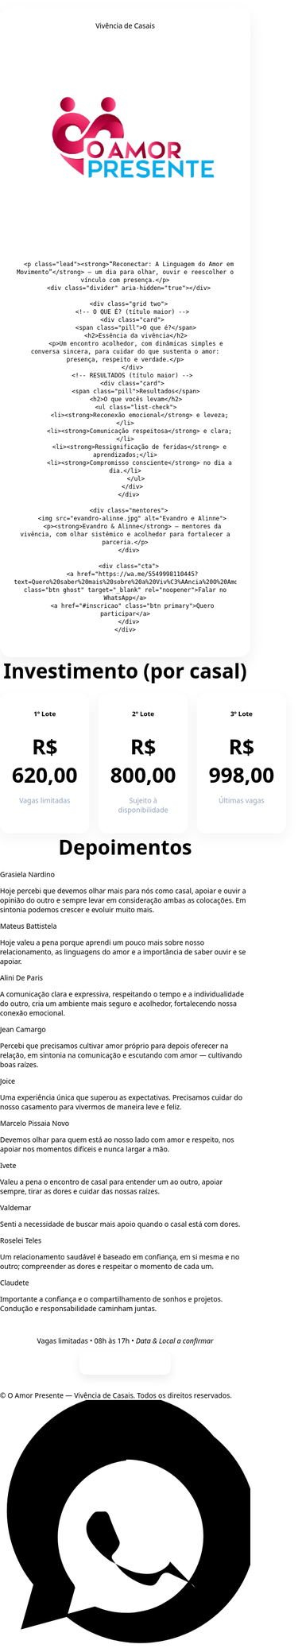 <html lang="pt-br">
<head>
<meta charset="utf-8">
<meta name="viewport" content="width=device-width, initial-scale=1">
<title>O Amor Presente — Vivência de Casais</title>
<meta name="description" content="Vivência de Casais — um encontro para reconectar, comunicar e fortalecer o compromisso consciente.">
<style>
  /* Cobre/oculta qualquer título injetado pelo GitHub Pages */
  .site-header,.page-header,
  header .project-name,header .site-title,
  h1.project-name,h1.site-title,
  .header, .AppHeader, .gh-header, .markdown-body > h1:first-child {
    display:none !important;
  }

  :root{
    --rose:#C9376E;   /* rosa da logo */
    --rose-10:#FDE7F1;
    --blue:#43A5FF;   /* azul claro da logo */
    --blue-10:#E8F3FF;
    --ink:#0F172A;
    --soft:#667085;
    --line:#E9EEF5;
    --bg:#FFFFFF;
    --success:#10B981;
  }

  *{box-sizing:border-box}
  html,body{margin:0;padding:0;background:var(--bg);color:var(--ink);
    font-family:ui-sans-serif,system-ui,-apple-system,Segoe UI,Roboto,Ubuntu,"Helvetica Neue",Arial}
  img{max-width:100%;display:block}
  a{text-decoration:none}

  .wrap{max-width:1100px;margin:0 auto;padding:22px}

  /* HERO – cartão branco com texto + logo maior */
  .hero{padding:28px 0 12px;background:linear-gradient(135deg, rgba(201,55,110,.06), rgba(67,165,255,.06))}
  .hero-card{
    background:#fff;border:1px solid var(--line);border-radius:22px;
    padding:28px 28px 34px;margin:0 auto;max-width:980px;
    box-shadow:0 14px 34px rgba(0,0,0,.06);text-align:center
  }

  /* Título com degradê (rosa→azul) */
  .grad-title{
    font-weight:900;
    letter-spacing:.06em;
    text-transform:uppercase;
    font-size:clamp(28px,6vw,56px);
    margin:0 0 10px;
    background:linear-gradient(90deg,var(--rose),var(--blue));
    -webkit-background-clip:text;
    background-clip:text;
    color:transparent;
  }

  /* Logo MAIOR */
  .logo{width:min(520px,85vw);margin:8px auto 6px}

  .lead{color:var(--soft);font-size:20px;text-align:center;max-width:820px;margin:12px auto 0}
  .divider{height:10px;margin:22px auto 22px;max-width:300px;border-radius:999px;
    background:linear-gradient(90deg,var(--rose),var(--blue))}

  /* Seções */
  section{padding:56px 0;border-bottom:1px solid var(--line)}
  .grid{display:grid;gap:26px}
  .two{grid-template-columns:1fr}
  @media(min-width:860px){ .two{grid-template-columns:1fr 1fr} }

  /* Títulos principais MAIORES */
  h2{font-size:clamp(32px,3.8vw,46px);margin:0 0 14px;line-height:1.12}
  .section-title{font-size:clamp(34px,4.2vw,50px);text-align:center;margin:0 0 18px}

  p{margin:8px 0 0;font-size:18px;color:var(--soft)}
  ul{margin:8px 0 0 18px;color:var(--soft);font-size:18px}
  li{margin:8px 0}

  .card{background:#fff;border:1px solid var(--line);border-radius:18px;padding:24px;box-shadow:0 10px 28px rgba(31,35,48,.05)}
  .pill{display:inline-block;background:var(--blue-10);color:#1d4ed8;padding:8px 12px;border-radius:999px;font-weight:900;font-size:13px;margin-bottom:10px}
  .kicker{font-weight:900;color:var(--rose);letter-spacing:.08em;text-transform:uppercase;font-size:12px}
  .list-check li{list-style:none;padding-left:28px;position:relative}
  .list-check li:before{content:"✓";position:absolute;left:0;top:0;color:var(--success);font-weight:900}

  /* Mentores */
  .mentores{display:flex;gap:16px;align-items:center;justify-content:center;margin:16px auto 0;text-align:center}
  .mentores img{width:120px;height:120px;object-fit:cover;border-radius:16px;border:2px solid var(--line)}
  .mentores p{margin:0;color:var(--soft);font-size:16px;max-width:720px}

  /* Pricing (título maior) */
  #precos h2{font-size:clamp(34px,4.2vw,50px)}
  .pricing{display:grid;gap:18px}
  @media(min-width:860px){ .pricing{grid-template-columns:repeat(3,1fr)} }
  .price-card{background:#fff;border:1px solid var(--line);border-radius:18px;padding:24px;text-align:center;box-shadow:0 10px 28px rgba(31,35,48,.05)}
  .price-card .pill{background:var(--rose-10);color:var(--rose)}
  .price{font-size:42px;font-weight:900;color:var(--rose);margin:10px 0}
  .muted{color:#94a3b8}

  /* Depoimentos (título maior + alternância F/M) */
  #depoimentos h2{font-size:clamp(34px,4.2vw,50px)}
  .testimonials{display:grid;gap:18px;max-width:980px;margin:0 auto}
  @media(min-width:860px){.testimonials{grid-template-columns:1fr 1fr}}
  .t-card{border:1px solid var(--line);border-radius:16px;padding:16px 18px;box-shadow:0 8px 22px rgba(0,0,0,.05)}
  .t-name{font-weight:900;margin:0 0 6px;font-size:16px}
  .t-text{margin:0;color:#1f2937;font-size:17.5px;line-height:1.55}
  /* Mulher = rosa; Homem = azul */
  .t-f{background:var(--rose-10);border-color:#F9C9DA}
  .t-f .t-name{color:var(--rose)}
  .t-m{background:var(--blue-10);border-color:#cfe7ff}
  .t-m .t-name{color:var(--blue)}

  /* CTA */
  .cta{display:flex;gap:12px;justify-content:center;flex-wrap:wrap;margin:22px 0 0}
  .btn{display:inline-block;padding:14px 20px;border-radius:14px;font-weight:900;box-shadow:0 8px 18px rgba(0,0,0,.08)}
  .primary{background:var(--rose);color:#fff}
  .ghost{background:#fff;border:2px solid var(--blue);color:var(--blue)}
  .primary:hover{filter:brightness(1.05)}
  .ghost:hover{background:var(--blue);color:#fff}

  /* Botão flutuante de WhatsApp – metade da página, canto direito */
  .whats-float{
    position:fixed; right:18px; top:50%; transform:translateY(-50%); z-index:1000;
    width:60px; height:60px; border-radius:50%;
    background:linear-gradient(135deg,#25D366,#1EBE57);
    box-shadow:0 12px 28px rgba(0,0,0,.18);
    display:flex; align-items:center; justify-content:center;
  }
  .whats-float svg{width:30px; height:30px; fill:#fff}
  .whats-float:active{transform:translateY(-50%) scale(.98)}
  /* Em telas pequenas, desce pro canto inferior pra não cobrir conteúdo */
  @media (max-width:640px){
    .whats-float{top:auto; bottom:18px; transform:none;}
  }

  /* Rodapé rosa */
  footer{padding:22px 0 28px;text-align:center;background:var(--rose);color:#fff;font-size:14px;border-top:1px solid var(--rose)}
</style>
</head>
<body>

<!-- HERO -->
<div class="hero">
  <div class="wrap">
    <div class="hero-card">
      <!-- VIVÊNCIA DE CASAIS em degradê + LOGO maior -->
      <div class="grad-title">Vivência de Casais</div>
      <img src="logo1.png" alt="Logo O Amor Presente" class="logo">

      <p class="lead"><strong>“Reconectar: A Linguagem do Amor em Movimento”</strong> — um dia para olhar, ouvir e reescolher o vínculo com presença.</p>
      <div class="divider" aria-hidden="true"></div>

      <div class="grid two">
        <!-- O QUE É? (título maior) -->
        <div class="card">
          <span class="pill">O que é?</span>
          <h2>Essência da vivência</h2>
          <p>Um encontro acolhedor, com dinâmicas simples e conversa sincera, para cuidar do que sustenta o amor: presença, respeito e verdade.</p>
        </div>
        <!-- RESULTADOS (título maior) -->
        <div class="card">
          <span class="pill">Resultados</span>
          <h2>O que vocês levam</h2>
          <ul class="list-check">
            <li><strong>Reconexão emocional</strong> e leveza;</li>
            <li><strong>Comunicação respeitosa</strong> e clara;</li>
            <li><strong>Ressignificação de feridas</strong> e aprendizados;</li>
            <li><strong>Compromisso consciente</strong> no dia a dia.</li>
          </ul>
        </div>
      </div>

      <div class="mentores">
        <img src="evandro-alinne.jpg" alt="Evandro e Alinne">
        <p><strong>Evandro & Alinne</strong> — mentores da vivência, com olhar sistêmico e acolhedor para fortalecer a parceria.</p>
      </div>

      <div class="cta">
        <a href="https://wa.me/5549998110445?text=Quero%20saber%20mais%20sobre%20a%20Viv%C3%AAncia%20O%20Amor%20Presente" class="btn ghost" target="_blank" rel="noopener">Falar no WhatsApp</a>
        <a href="#inscricao" class="btn primary">Quero participar</a>
      </div>
    </div>
  </div>
</div>

<!-- INVESTIMENTO -->
<section id="precos">
  <div class="wrap">
    <h2 class="section-title">Investimento (por casal)</h2>
    <div class="pricing">
      <div class="price-card">
        <div class="pill">1º Lote</div>
        <div class="price">R$ 620,00</div>
        <p class="muted">Vagas limitadas</p>
      </div>
      <div class="price-card">
        <div class="pill">2º Lote</div>
        <div class="price">R$ 800,00</div>
        <p class="muted">Sujeito à disponibilidade</p>
      </div>
      <div class="price-card">
        <div class="pill">3º Lote</div>
        <div class="price">R$ 998,00</div>
        <p class="muted">Últimas vagas</p>
      </div>
    </div>
  </div>
</section>

<!-- DEPOIMENTOS (F, M, F, M, F, M, F, M, F, F) -->
<section id="depoimentos">
  <div class="wrap">
    <h2 class="section-title">Depoimentos</h2>
    <div class="testimonials">
      <!-- 1 F -->
      <div class="t-card t-f"><p class="t-name">Grasiela Nardino</p><p class="t-text">Hoje percebi que devemos olhar mais para nós como casal, apoiar e ouvir a opinião do outro e sempre levar em consideração ambas as colocações. Em sintonia podemos crescer e evoluir muito mais.</p></div>
      <!-- 2 M -->
      <div class="t-card t-m"><p class="t-name">Mateus Battistela</p><p class="t-text">Hoje valeu a pena porque aprendi um pouco mais sobre nosso relacionamento, as linguagens do amor e a importância de saber ouvir e se apoiar.</p></div>
      <!-- 3 F -->
      <div class="t-card t-f"><p class="t-name">Alini De Paris</p><p class="t-text">A comunicação clara e expressiva, respeitando o tempo e a individualidade do outro, cria um ambiente mais seguro e acolhedor, fortalecendo nossa conexão emocional.</p></div>
      <!-- 4 M -->
      <div class="t-card t-m"><p class="t-name">Jean Camargo</p><p class="t-text">Percebi que precisamos cultivar amor próprio para depois oferecer na relação, em sintonia na comunicação e escutando com amor — cultivando boas raízes.</p></div>
      <!-- 5 F -->
      <div class="t-card t-f"><p class="t-name">Joice</p><p class="t-text">Uma experiência única que superou as expectativas. Precisamos cuidar do nosso casamento para vivermos de maneira leve e feliz.</p></div>
      <!-- 6 M -->
      <div class="t-card t-m"><p class="t-name">Marcelo Pissaia Novo</p><p class="t-text">Devemos olhar para quem está ao nosso lado com amor e respeito, nos apoiar nos momentos difíceis e nunca largar a mão.</p></div>
      <!-- 7 F -->
      <div class="t-card t-f"><p class="t-name">Ivete</p><p class="t-text">Valeu a pena o encontro de casal para entender um ao outro, apoiar sempre, tirar as dores e cuidar das nossas raízes.</p></div>
      <!-- 8 M -->
      <div class="t-card t-m"><p class="t-name">Valdemar</p><p class="t-text">Senti a necessidade de buscar mais apoio quando o casal está com dores.</p></div>
      <!-- 9 F -->
      <div class="t-card t-f"><p class="t-name">Roselei Teles</p><p class="t-text">Um relacionamento saudável é baseado em confiança, em si mesma e no outro; compreender as dores e respeitar o momento de cada um.</p></div>
      <!-- 10 F -->
      <div class="t-card t-f"><p class="t-name">Claudete</p><p class="t-text">Importante a confiança e o compartilhamento de sonhos e projetos. Condução e responsabilidade caminham juntas.</p></div>
    </div>
  </div>
</section>

<!-- CTA final -->
<section id="inscricao" style="padding:32px 0">
  <div class="wrap" style="text-align:center">
    <p style="margin:0 0 12px;color:var(--soft)">Vagas limitadas • 08h às 17h • <em>Data & Local a confirmar</em></p>
    <a href="https://wa.me/5549998110445?text=Quero%20garantir%20minha%20vaga%20na%20Viv%C3%AAncia%20O%20Amor%20Presente" class="btn primary" target="_blank" rel="noopener">Garantir minha vaga</a>
  </div>
</section>

<footer>
  <div class="wrap">© O Amor Presente — Vivência de Casais. Todos os direitos reservados.</div>
</footer>

<!-- Botão flutuante de WhatsApp (meio da página, canto direito) -->
<a class="whats-float" href="https://wa.me/5549998110445?text=Oi%20Evandro!%20Quero%20saber%20mais%20sobre%20a%20Viv%C3%AAncia%20O%20Amor%20Presente" target="_blank" rel="noopener" aria-label="Falar no WhatsApp">
  <svg viewBox="0 0 24 24" aria-hidden="true"><path d="M20.5 3.5A10 10 0 0 0 3.2 17.7L2 22l4.4-1.2A10 10 0 1 0 20.5 3.5Zm-8.4 2.2c4.1 0 7.4 3.3 7.4 7.4a7.4 7.4 0 0 1-10.1 6.8l-.3-.1-2.6.7.7-2.5-.1-.3a7.4 7.4 0 0 1 5-11.9Zm4.2 9.8c-.2.6-1.1 1-1.5 1.1-.4.1-.9.1-1.5 0s-1.5-.5-2.6-1.1c-1-.6-1.8-1.6-2.1-2.1-.3-.5-.5-1.3-.1-1.9.2-.3.5-.8.8-.8h.6c.1 0 .4-.1.6.5.2.6.8 2 .9 2.2.1.2.1.4 0 .6s-.2.4-.4.6c-.2.2-.4.4-.2.7.2.3.9 1.4 2.1 2 .9.5 1.6.6 1.9.4.3-.2.4-.5.6-.8.2-.3.5-.4.8-.3l1.9.9c.3.1.5.3.6.5Z"/></svg>
</a>

</body>
</html>
